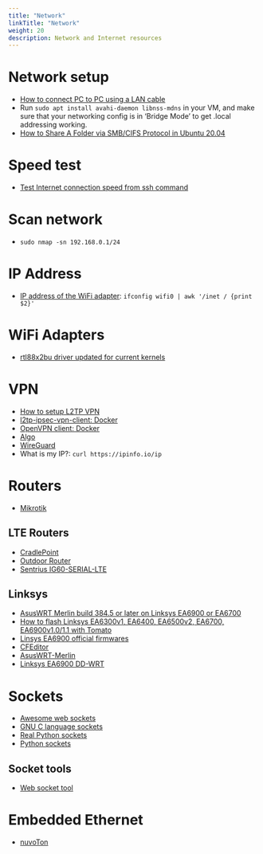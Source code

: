 ```yaml
---
title: "Network"
linkTitle: "Network"
weight: 20
description: Network and Internet resources
---
```


# Network setup

* [How to connect PC to PC using a LAN cable](https://techwiser.com/how-to-connect-pc-to-pc-lan-cable/)
* Run `sudo apt install avahi-daemon libnss-mdns` in your VM, and make sure that your networking config is in ‘Bridge Mode’ to get .local addressing working.
* [How to Share A Folder via SMB/CIFS Protocol in Ubuntu 20.04](http://ubuntuhandbook.org/index.php/2020/07/share-folder-smb-ubuntu-20-04/)

# Speed test
* [Test Internet connection speed from ssh command](https://www.cyberciti.biz/faq/linux-unix-test-internet-connection-download-upload-speed/)

# Scan network
* `sudo nmap -sn 192.168.0.1/24`

# IP Address
* [IP address of the WiFi adapter](https://unix.stackexchange.com/questions/58825/assigning-ip-address-to-environment-variable): `ifconfig wifi0 | awk '/inet / {print $2}'`

# WiFi Adapters
* [rtl88x2bu driver updated for current kernels](https://github.com/cilynx/rtl88x2bu)

# VPN
* [How to setup L2TP VPN](https://www.tecmint.com/setup-l2tp-ipsec-vpn-client-in-linux/)
* [l2tp-ipsec-vpn-client: Docker](https://github.com/ubergarm/l2tp-ipsec-vpn-client)
* [OpenVPN client: Docker](https://hub.docker.com/r/linuxserver/openvpn-as)
* [Algo](https://github.com/trailofbits/algo)
* [WireGuard](https://www.wireguard.com/)
* What is my IP?: `curl https://ipinfo.io/ip`

# Routers

* [Mikrotik](https://mikrotik.com/)

## LTE Routers
* [CradlePoint](https://cradlepoint.com/)
* [Outdoor Router](https://www.outdoorrouter.com/product/usa-outdoor-cellular-4g-router-cat6-double-sim/?alg_currency=CAD)
* [Sentrius IG60-SERIAL-LTE](https://www.mouser.ca/ProductDetail/Laird-Connectivity/455-00084?qs=GedFDFLaBXFIV8qdttPR1A%3D%3D)

## Linksys

* [AsusWRT Merlin build 384.5 or later on Linksys EA6900 or EA6700](https://www.linksysinfo.org/index.php?threads/asuswrt-merlin-build-384-5-or-later-on-linksys-ea6900-or-ea6700.74209/)
* [How to flash Linksys EA6300v1, EA6400, EA6500v2, EA6700, EA6900v1.0/1.1 with Tomato](https://www.linksysinfo.org/index.php?threads/guide-flash-linksys-ea6300v1-ea6400-ea6500v2-ea6700-ea6900v1-0-1-1-with-tomato.73877/)
* [Linsys EA6900 official firmwares](https://sourceforge.net/projects/officiallinksysfirmware/files/ea6900/v1/)
* [CFEditor](https://cfeditor.feng.si/)
* [AsusWRT-Merlin](https://www.asuswrt-merlin.net/)
* [Linksys EA6900 DD-WRT](https://wiki.dd-wrt.com/wiki/index.php/Linksys_EA6900)

# Sockets

* [Awesome web sockets](https://github.com/facundofarias/awesome-websockets/blob/master/README.md)
* [GNU C language sockets](https://www.gnu.org/software/libc/manual/html_node/Sockets.html)
* [Real Python sockets](https://realpython.com/python-sockets/)
* [Python sockets](https://docs.python.org/3/howto/sockets.html)

## Socket tools
* [Web socket tool](https://plantain-00.github.io/ws-tool/)

# Embedded Ethernet
* [nuvoTon](https://direct.nuvoton.com/en/m487-ethernet-series/)
